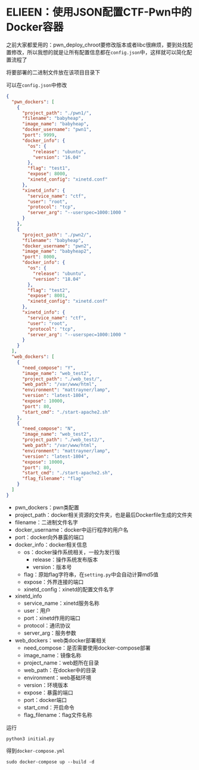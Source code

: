 # ELIEEN：使用JSON配置CTF-Pwn中的Docker容器

之前大家都爱用的：pwn_deploy_chroot要修改版本或者libc很麻烦，要到处找配置修改，所以我想的就是让所有配置信息都在`config.json`中，这样就可以简化配置流程了

将要部署的二进制文件放在该项目目录下

可以在`config.json`中修改

```json
{
  "pwn_dockers": [
    {
      "project_path": "./pwn1/",
      "filename": "babyheap",
      "image_name": "babyheap",
      "docker_username": "pwn1",
      "port": 9999,
      "docker_info": {
        "os": {
          "release": "ubuntu",
          "version": "16.04"
        },
        "flag": "test1",
        "expose": 8000,
        "xinetd_config": "xinetd.conf"
      },
      "xinetd_info": {
        "service_name": "ctf",
        "user": "root",
        "protocol": "tcp",
        "server_arg": "--userspec=1000:1000 "
      }
    },
    {
      "project_path": "./pwn2/",
      "filename": "babyheap",
      "docker_username": "pwn2",
      "image_name": "babyheap2",
      "port": 8000,
      "docker_info": {
        "os": {
          "release": "ubuntu",
          "version": "18.04"
        },
        "flag": "test2",
        "expose": 8001,
        "xinetd_config": "xinetd.conf"
      },
      "xinetd_info": {
        "service_name": "ctf",
        "user": "root",
        "protocol": "tcp",
        "server_arg": "--userspec=1000:1000 "
      }
    }
  ],
  "web_dockers": [
    {
      "need_compose": "Y",
      "image_name": "web_test2",
      "project_path": "./web_test/",
      "web_path": "/var/www/html",
      "environment": "mattrayner/lamp",
      "version": "latest-1804",
      "expose": 10000,
      "port": 80,
      "start_cmd": "./start-apache2.sh"
    },
    {
      "need_compose": "N",
      "image_name": "web_test2",
      "project_path": "./web_test2/",
      "web_path": "/var/www/html",
      "environment": "mattrayner/lamp",
      "version": "latest-1804",
      "expose": 10000,
      "port": 80,
      "start_cmd": "./start-apache2.sh",
      "flag_filename": "flag"
    }
  ]
}
```

- pwn_dockers：pwn类配置
- project_path：docker相关资源的文件夹，也是最后Dockerfile生成的文件夹
- filename：二进制文件名字
- docker_username：docker中运行程序的用户名
- port：docker向外暴露的端口
- docker_info：docker相关信息
  - os：docker操作系统相关，一般为发行版
    - release：操作系统发布版本
    - version：版本号
  - flag：原始flag字符串，在`setting.py`中会自动计算md5值
  - expose：外界连接的端口
  - xinetd_config：xinetd的配置文件名字
- xinetd_info
  - service_name：xinetd服务名称
  - user：用户
  - port：xinetd作用的端口
  - protocol：通讯协议
  - server_arg：服务参数
- web_dockers：web类docker部署相关
  - need_compose：是否需要使用docker-compose部署
  - image_name：镜像名称
  - project_name：web题所在目录
  - web_path：在docker中的目录
  - environment：web基础环境
  - version：环境版本
  - expose：暴露的端口
  - port：docker端口
  - start_cmd：开启命令
  - flag_filename：flag文件名称

运行

```shell
python3 initial.py
```

得到`docker-compose.yml`

```shell
sudo docker-compose up --build -d
```





